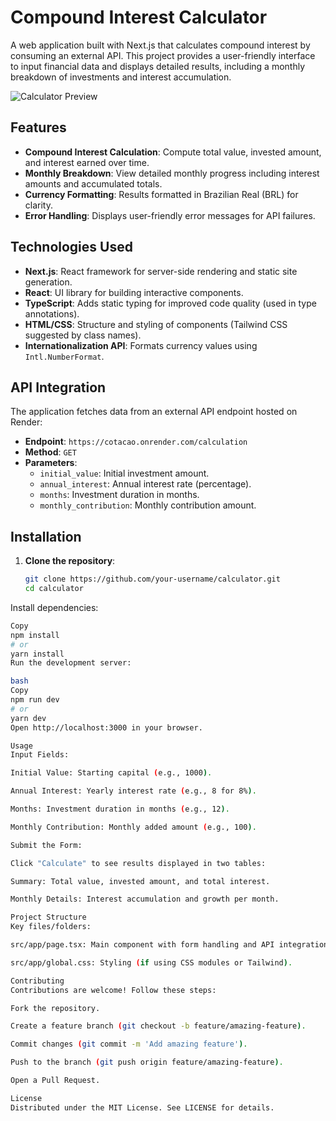 # Compound Interest Calculator

A web application built with Next.js that calculates compound interest by consuming an external API. This project provides a user-friendly interface to input financial data and displays detailed results, including a monthly breakdown of investments and interest accumulation.

![Calculator Preview](https://via.placeholder.com/600x400?text=Calculator+Preview) <!-- Replace with actual screenshot -->

## Features

- **Compound Interest Calculation**: Compute total value, invested amount, and interest earned over time.
- **Monthly Breakdown**: View detailed monthly progress including interest amounts and accumulated totals.
- **Currency Formatting**: Results formatted in Brazilian Real (BRL) for clarity.
- **Error Handling**: Displays user-friendly error messages for API failures.

## Technologies Used

- **Next.js**: React framework for server-side rendering and static site generation.
- **React**: UI library for building interactive components.
- **TypeScript**: Adds static typing for improved code quality (used in type annotations).
- **HTML/CSS**: Structure and styling of components (Tailwind CSS suggested by class names).
- **Internationalization API**: Formats currency values using `Intl.NumberFormat`.

## API Integration

The application fetches data from an external API endpoint hosted on Render:
- **Endpoint**: `https://cotacao.onrender.com/calculation`
- **Method**: `GET`
- **Parameters**:
  - `initial_value`: Initial investment amount.
  - `annual_interest`: Annual interest rate (percentage).
  - `months`: Investment duration in months.
  - `monthly_contribution`: Monthly contribution amount.

## Installation

1. **Clone the repository**:
   ```bash
   git clone https://github.com/your-username/calculator.git
   cd calculator

Install dependencies:

```bash
Copy
npm install
# or
yarn install
Run the development server:

bash
Copy
npm run dev
# or
yarn dev
Open http://localhost:3000 in your browser.

Usage
Input Fields:

Initial Value: Starting capital (e.g., 1000).

Annual Interest: Yearly interest rate (e.g., 8 for 8%).

Months: Investment duration in months (e.g., 12).

Monthly Contribution: Monthly added amount (e.g., 100).

Submit the Form:

Click "Calculate" to see results displayed in two tables:

Summary: Total value, invested amount, and total interest.

Monthly Details: Interest accumulation and growth per month.

Project Structure
Key files/folders:

src/app/page.tsx: Main component with form handling and API integration.

src/app/global.css: Styling (if using CSS modules or Tailwind).

Contributing
Contributions are welcome! Follow these steps:

Fork the repository.

Create a feature branch (git checkout -b feature/amazing-feature).

Commit changes (git commit -m 'Add amazing feature').

Push to the branch (git push origin feature/amazing-feature).

Open a Pull Request.

License
Distributed under the MIT License. See LICENSE for details.